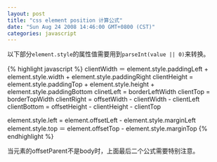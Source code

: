 ```yaml
---
layout: post
title: "css element position 计算公式"
date: "Sun Aug 24 2008 14:46:00 GMT+0800 (CST)"
categories: javascript
---
```


以下部分`element.style`的属性值需要用到`parseInt(value || 0)`来转换。

{% highlight javascript %}
clientWidth ＝ element.style.paddingLeft + element.style.width + element.style.paddingRight
clientHeight = element.style.paddingTop + element.style.height + element.style.paddingBottom
clinetLeft = borderLeftWidth
clientTop = borderTopWidth
clientRight = offsetWidth - clientWidth - clientLeft
clientBottom = offsetHeight - clientHeight - clientTop

element.style.left = element.offsetLeft - element.style.marginLeft
element.style.top ＝ element.offsetTop - element.style.marginTop
{% endhighlight %}

当元素的offsetParent不是body时，上面最后二个公式需要特别注意。
